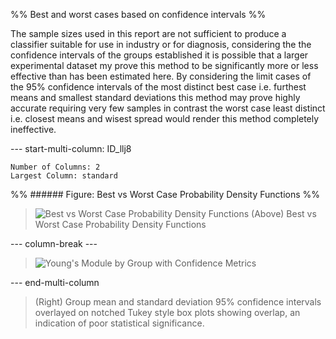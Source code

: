 
%% Best and worst cases based on confidence intervals %%

The sample sizes used in this report are not sufficient to produce a classifier suitable for use in industry or for diagnosis, considering the the confidence intervals of the groups established it is possible that a larger experimental dataset my prove this method to be significantly more or less effective than has been estimated here. By considering the limit cases of the 95% confidence intervals of the most distinct best case i.e. furthest means and smallest standard deviations this method may prove highly accurate requiring very few samples in contrast the worst case least distinct i.e. closest means and wisest spread would render this method completely ineffective.  



--- start-multi-column: ID_llj8
```column-settings
Number of Columns: 2
Largest Column: standard
```


%% ###### Figure: Best vs Worst Case Probability Density Functions %%

> ![Best vs Worst Case Probability Density Functions](Projects/Uni%20Projects/Individual%20project/Assesments/Dissertation/Sections/attachments/Group_PDFs_LimCases.svg)
> (Above) Best vs Worst Case Probability Density Functions

--- column-break ---


> ![Young's Module by Group with Confidence Metrics](Projects/Uni%20Projects/Individual%20project/Assesments/Dissertation/Sections/attachments/YM_CI_byGroup.svg)


--- end-multi-column

> (Right) Group mean and standard deviation 95% confidence intervals overlayed on notched Tukey style box plots showing overlap, an indication of poor statistical significance.